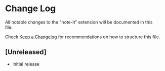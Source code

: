# Change Log

All notable changes to the "note-it" extension will be documented in this file.

Check [Keep a Changelog](http://keepachangelog.com/) for recommendations on how to structure this file.

## [Unreleased]

- Initial release